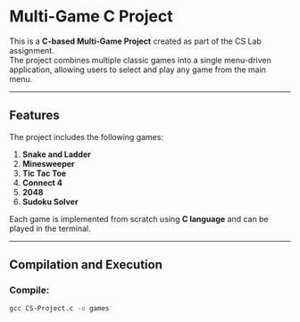#  Multi-Game C Project

This is a **C-based Multi-Game Project** created as part of the CS Lab assignment.  
The project combines multiple classic games into a single menu-driven application, allowing users to select and play any game from the main menu.

---

##  Features

The project includes the following games:
1. **Snake and Ladder**
2. **Minesweeper**
3. **Tic Tac Toe**
4. **Connect 4**
5. **2048**
6. **Sudoku Solver**

Each game is implemented from scratch using **C language** and can be played in the terminal.

---

##  Compilation and Execution

### Compile:
```bash
gcc CS-Project.c -o games

